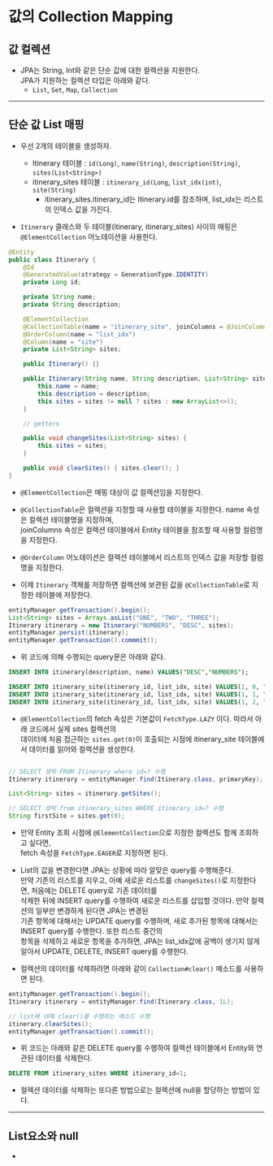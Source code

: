 <h1>값의 Collection Mapping</h1>

<h2>값 컬렉션</h2>

* JPA는 String, Int와 같은 단순 값에 대한 컬렉션을 지원한다.   
  JPA가 지원하는 컬렉션 타입은 아래와 같다.
  * `List`, `Set`, `Map`, `Collection`
<hr/>

<h2>단순 값 List 매핑</h2>

* 우선 2개의 테이블을 생성하자.
  * Itinerary 테이블 : `id(Long)`, `name(String)`, `description(String)`, `sites(List<String>)`
  * itinerary_sites 테이블 : `itinerary_id(Long`, `list_idx(int)`, `site(String)`
    * itinerary_sites.itinerary_id는 Itinerary.id를 참조하며, list_idx는 리스트의 인덱스 값을 가진다.

* `Itinerary` 클래스와 두 테이블(itinerary, itinerary_sites) 사이의 매핑은 `@ElementCollection` 어노테이션을 사용한다.
```java
@Entity
public class Itinerary {
    @Id
    @GeneratedValue(strategy = GenerationType.IDENTITY)
    private Long id;

    private String name;
    private String description;

    @ElementCollection
    @CollectionTable(name = "itinerary_site", joinColumns = @JoinColumn(name = "itinerary_id"))
    @OrderColumn(name = "list_idx")
    @Column(name = "site")
    private List<String> sites;

    public Itinerary() {}

    public Itinerary(String name, String description, List<String> sites) {
        this.name = name;
        this.description = description;
        this.sites = sites != null ? sites : new ArrayList<>();
    }

    // getters

    public void changeSites(List<String> sites) {
        this.sites = sites;
    }

    public void clearSites() { sites.clear(); }
}
```
  * `@ElementCollection`은 매핑 대상이 값 컬렉션임을 지정한다.
  * `@CollectionTable`은 컬렉션을 지정할 때 사용할 테이블을 지정한다. name 속성은 컬렉션 테이블명을 지정하며,   
    joinColumns 속성은 컬렉션 테이블에서 Entity 테이블을 참조할 때 사용할 컬럼명을 지정한다.
  * `@OrderColumn` 어노테이션은 컬렉션 테이블에서 리스트의 인덱스 값을 저장할 컬럼명을 지정한다.

* 이제 `Itinerary` 객체를 저장하면 컬렉션에 보관된 값을 `@CollectionTable`로 지정한 테이블에 저장한다.
```java
entityManager.getTransaction().begin();
List<String> sites = Arrays.asList("ONE", "TWO", "THREE");
Itinerary itinerary = new Itinerary("NUMBERS", "DESC", sites);
entityManager.persist(itinerary);
entityManager.getTransaction().commmit();
```

* 위 코드에 의해 수행되는 query문은 아래와 같다.
```sql
INSERT INTO itinerary(description, name) VALUES("DESC","NUMBERS");

INSERT INTO itinerary_site(itinerary_id, list_idx, site) VALUES(1, 0, "ONE");
INSERT INTO itinerary_site(itinerary_id, list_idx, site) VALUES(1, 1, "TWO");
INSERT INTO itinerary_site(itinerary_id, list_idx, site) VALUES(1, 2, "THREE");
```

* `@ElementCollection`의 fetch 속성은 기본값이 `FetchType.LAZY` 이다. 따라서 아래 코드에서 실제 sites 컬렉션의   
  데이터에 처음 접근하는 `sites.get(0)`이 호출되는 시점에 itinerary_site 테이블에서 데이터를 읽어와 컬렉션을 생성한다.
```java

// SELECT 생략 FROM Itinerary where id=? 수행
Itinerary itinerary = entityManager.find(Itinerary.class, primaryKey);

List<String> sites = itinerary.getSites();

// SELECT 생략 from itinerary_sites WHERE itinerary_id=? 수행
String firstSite = sites.get(0);
```
* 만약 Entity 조회 시점에 `@ElementCollection`으로 지정한 컬렉션도 함께 조회하고 싶다면,   
  fetch 속성을 `FetchType.EAGER`로 지정하면 된다.

* List의 값을 변경한다면 JPA는 상황에 따라 알맞은 query를 수행해준다.   
  만약 기존의 리스트를 지우고, 아예 새로운 리스트를 `changeSites()`로 지정한다면, 처음에는 DELETE query로 기존 데이터를   
  삭제한 뒤에 INSERT query를 수행하여 새로운 리스트를 삽입할 것이다. 만약 컬렉션의 일부만 변경하게 된다면 JPA는 변경된   
  기존 항목에 대해서는 UPDATE query를 수행하며, 새로 추가된 항목에 대해서는 INSERT query를 수행한다. 또한 리스트 중간의   
  항목을 삭제하고 새로운 항목을 추가하면, JPA는 list_idx값에 공백이 생기지 않게 알아서 UPDATE, DELETE, INSERT query를 수행한다.

* 컬렉션의 데이터를 삭제하려면 아래와 같이 `Collection#clear()` 메소드를 사용하면 된다.
```java
entityManager.getTransaction().begin();
Itinerary itinerary = entityManager.find(Itinerary.class, 1L);

// list에 대해 clear()를 수행하는 메소드 수행
itinerary.clearSites();
entityManager.getTransaction().commit();
```
  * 위 코드는 아래와 같은 DELETE query를 수행하여 컬렉션 테이블에서 Entity와 연관된 데이터를 삭제한다.
  ```sql
  DELETE FROM itinerary_sites WHERE itinerary_id=1;
  ```

* 컬렉션 데이터를 삭제하는 또다른 방법으로는 컬렉션에 null을 할당하는 방법이 있다.
<hr/>

<h2>List요소와 null</h2>

* 